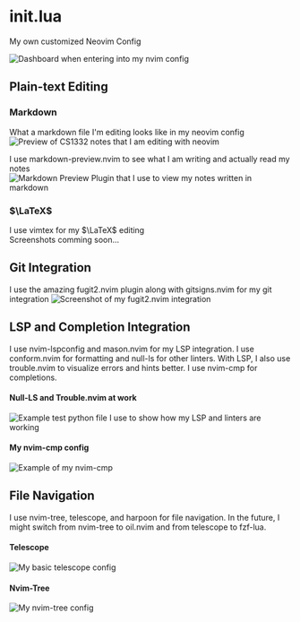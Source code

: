 # init.lua

My own customized Neovim Config

![Dashboard when entering into my nvim config](<./screenshots/Screenshot 2024-07-09 at 11.10.00 PM.png>) 

## Plain-text Editing

### Markdown

What a markdown file I'm editing looks like in my neovim config
![Preview of CS1332 notes that I am editing with neovim](<./screenshots/Screenshot 2024-07-09 at 11.11.12 PM.png> )

I use markdown-preview.nvim to see what I am writing and actually read my notes
![Markdown Preview Plugin that I use to view my notes written in markdown](<./screenshots/Screenshot 2024-07-09 at 11.15.05 PM.png>)

### $\LaTeX$
I use vimtex for my $\LaTeX$ editing \
Screenshots comming soon...

## Git Integration

I use the amazing fugit2.nvim plugin along with gitsigns.nvim for my git integration
![Screenshot of my fugit2.nvim integration](<./screenshots/Screenshot 2024-07-09 at 11.12.35 PM.png>) 

## LSP and Completion Integration

I use nvim-lspconfig and mason.nvim for my LSP integration. I use conform.nvim for formatting and null-ls for other linters. With LSP, I also use trouble.nvim to visualize errors and hints better. I use nvim-cmp for completions.

#### Null-LS and Trouble.nvim at work
![Example test python file I use to show how my LSP and linters are working](<./screenshots/Screenshot 2024-07-09 at 11.13.13 PM.png>) 

#### My nvim-cmp config
![Example of my nvim-cmp](<./screenshots/Screenshot 2024-07-09 at 11.18.11 PM.png>)

## File Navigation

I use nvim-tree, telescope, and harpoon for file navigation. In the future, I might switch from nvim-tree to oil.nvim and from telescope to fzf-lua.

#### Telescope
![My basic telescope config](<./screenshots/Screenshot 2024-07-09 at 11.16.04 PM.png>)

#### Nvim-Tree
![My nvim-tree config](<./screenshots/Screenshot 2024-07-09 at 11.16.46 PM.png>)
